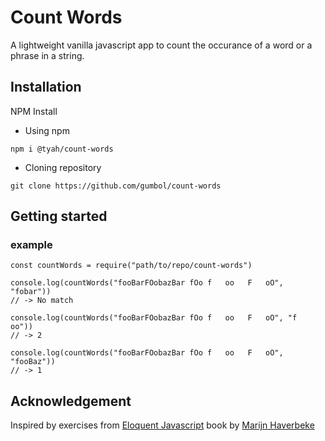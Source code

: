 # Count Words
A lightweight vanilla javascript app to count the occurance of a word or a phrase in a string.

## Installation

NPM Install 
* Using npm
```code
npm i @tyah/count-words
```

* Cloning repository
```code
git clone https://github.com/gumbol/count-words
```

## Getting started

### example
```code
const countWords = require("path/to/repo/count-words")

console.log(countWords("fooBarFOobazBar fOo f   oo   F   oO", "fobar"))
// -> No match

console.log(countWords("fooBarFOobazBar fOo f   oo   F   oO", "f   oo"))
// -> 2

console.log(countWords("fooBarFOobazBar fOo f   oo   F   oO", "fooBaz"))
// -> 1
```

## Acknowledgement
Inspired by exercises from [Eloquent Javascript](https://eloquentjavascript.net) book by [Marijn Haverbeke](https://github.com/marijnh)